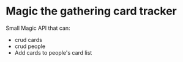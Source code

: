 # Magic the gathering card tracker

Small Magic API that can:
 - crud cards
 - crud people
 - Add cards to people's card list
